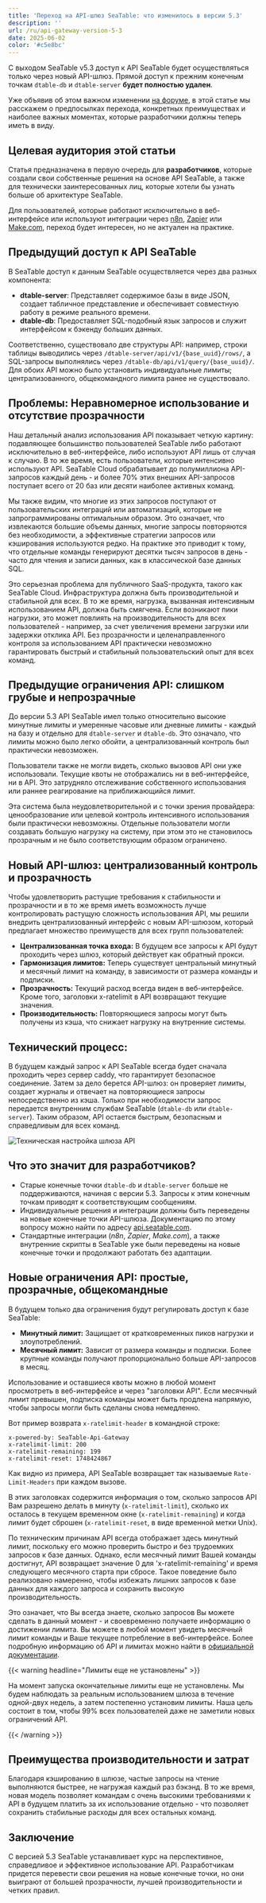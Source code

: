 ```yaml
---
title: 'Переход на API-шлюз SeaTable: что изменилось в версии 5.3'
description: ''
url: /ru/api-gateway-version-5-3
date: 2025-06-02
color: '#c5e8bc'
---
```


С выходом SeaTable v5.3 доступ к API SeaTable будет осуществляться только через новый API-шлюз. Прямой доступ к прежним конечным точкам `dtable-db` и `dtable-server` **будет полностью удален**.

Уже объявив об этом важном изменении [на форуме](https://forum.seatable.com/t/important-changes-to-the-seatable-cloud-api-in-version-5-3/6677), в этой статье мы расскажем о предпосылках перехода, конкретных преимуществах и наиболее важных моментах, которые разработчики должны теперь иметь в виду.

## Целевая аудитория этой статьи

Статья предназначена в первую очередь для **разработчиков**, которые создали свои собственные решения на основе API SeaTable, а также для технически заинтересованных лиц, которые хотели бы узнать больше об архитектуре SeaTable.

Для пользователей, которые работают исключительно в веб-интерфейсе или используют интеграции через [n8n](https://n8n.io/integrations/seatable/), [Zapier](https://zapier.com/apps/seatable/integrations) или [Make.com](https://www.make.com/en/integrations/seatable), переход будет интересен, но не актуален на практике.

## Предыдущий доступ к API SeaTable

В SeaTable доступ к данным SeaTable осуществляется через два разных компонента:

- **dtable-server**: Представляет содержимое базы в виде JSON, создает табличное представление и обеспечивает совместную работу в режиме реального времени.
- **dtable-db**: Предоставляет SQL-подобный язык запросов и служит интерфейсом к бэкенду больших данных.

Соответственно, существовало две структуры API: например, строки таблицы выводились через `/dtable-server/api/v1/{base_uuid}/rows/`, а SQL-запросы выполнялись через `/dtable-db/api/v1/query/{base_uuid}/`. Для обоих API можно было установить индивидуальные лимиты; централизованного, общекомандного лимита ранее не существовало.

## Проблемы: Неравномерное использование и отсутствие прозрачности

Наш детальный анализ использования API показывает четкую картину: подавляющее большинство пользователей SeaTable либо работают исключительно в веб-интерфейсе, либо используют API лишь от случая к случаю. В то же время, есть пользователи, которые интенсивно используют API. SeaTable Cloud обрабатывает до полумиллиона API-запросов каждый день - и более 70% этих внешних API-запросов поступает всего от 20 баз или десяти наиболее активных команд.

Мы также видим, что многие из этих запросов поступают от пользовательских интеграций или автоматизаций, которые не запрограммированы оптимальным образом. Это означает, что извлекаются большие объемы данных, многие запросы повторяются без необходимости, а эффективные стратегии запросов или кэширования используются редко. На практике это приводит к тому, что отдельные команды генерируют десятки тысяч запросов в день - часто для чтения и записи данных, как в классической базе данных SQL.

Это серьезная проблема для публичного SaaS-продукта, такого как SeaTable Cloud. Инфраструктура должна быть производительной и стабильной для всех. В то же время, нагрузка, вызванная интенсивным использованием API, должна быть смягчена. Если возникают пики нагрузки, это может повлиять на производительность для всех пользователей - например, за счет увеличения времени загрузки или задержки отклика API. Без прозрачности и целенаправленного контроля за использованием API практически невозможно гарантировать быстрый и стабильный пользовательский опыт для всех команд.

## Предыдущие ограничения API: слишком грубые и непрозрачные

До версии 5.3 API SeaTable имел только относительно высокие минутные лимиты и умеренные часовые или дневные лимиты - каждый на базу и отдельно для `dtable-server` и `dtable-db`. Это означало, что лимиты можно было легко обойти, а централизованный контроль был практически невозможен.

Пользователи также не могли видеть, сколько вызовов API они уже использовали. Текущие квоты не отображались ни в веб-интерфейсе, ни в API. Это затрудняло отслеживание собственного использования или раннее реагирование на приближающийся лимит.

Эта система была неудовлетворительной и с точки зрения провайдера: ценообразование или целевой контроль интенсивного использования были практически невозможны. Отдельные пользователи могли создавать большую нагрузку на систему, при этом это не становилось прозрачным и не было соответствующим образом ограничено.

## Новый API-шлюз: централизованный контроль и прозрачность

Чтобы удовлетворить растущие требования к стабильности и прозрачности и в то же время иметь возможность лучше контролировать растущую сложность использования API, мы решили внедрить централизованный интерфейс с новым API-шлюзом, который предлагает множество преимуществ для всех групп пользователей:

- **Централизованная точка входа:** В будущем все запросы к API будут проходить через шлюз, который действует как обратный прокси.
- **Гармонизация лимитов:** Теперь существует центральный минутный и месячный лимит на команду, в зависимости от размера команды и подписки.
- **Прозрачность:** Текущий расход всегда виден в веб-интерфейсе. Кроме того, заголовки x-ratelimit в API возвращают текущие значения.
- **Производительность:** Повторяющиеся запросы могут быть получены из кэша, что снижает нагрузку на внутренние системы.

## Технический процесс:

В будущем каждый запрос к API SeaTable всегда будет сначала проходить через сервер caddy, что гарантирует безопасное соединение. Затем за дело берется API-шлюз: он проверяет лимиты, создает журналы и отвечает на повторяющиеся запросы непосредственно из кэша. Только при необходимости запрос передается внутренним службам SeaTable (`dtable-db` или `dtable-server`). Таким образом, API остается быстрым, безопасным и справедливым для всех команд.

![Техническая настройка шлюза API](technical-setup.png)

## Что это значит для разработчиков?

- Старые конечные точки `dtable-db` и `dtable-server` больше не поддерживаются, начиная с версии 5.3. Запросы к этим конечным точкам приводят к соответствующим сообщениям.
- Индивидуальные решения и интеграции должны быть переведены на новые конечные точки API-шлюза. Документацию по этому вопросу можно найти по адресу [api.seatable.com](https://api.seatable.com).
- Стандартные интеграции (_n8n_, _Zapier_, _Make.com_), а также внутренние скрипты в SeaTable уже были переведены на новые конечные точки и продолжают работать без адаптации.

## Новые ограничения API: простые, прозрачные, общекомандные

В будущем только два ограничения будут регулировать доступ к базе SeaTable:

- **Минутный лимит:** Защищает от кратковременных пиков нагрузки и злоупотреблений.
- **Месячный лимит:** Зависит от размера команды и подписки. Более крупные команды получают пропорционально больше API-запросов в месяц.

Использование и оставшиеся квоты можно в любой момент просмотреть в веб-интерфейсе и через "заголовки API". Если месячный лимит превышен, подписка команды может быть продлена напрямую, чтобы запросы могли быть сделаны снова немедленно.

Вот пример возврата `x-ratelimit-header` в командной строке:

```
x-powered-by: SeaTable-Api-Gateway
x-ratelimit-limit: 200
x-ratelimit-remaining: 199
x-ratelimit-reset: 1748424867
```

Как видно из примера, API SeaTable возвращает так называемые `Rate-Limit-Headers` при каждом вызове.

В этих заголовках содержится информация о том, сколько запросов API Вам разрешено делать в минуту (`x-ratelimit-limit`), сколько их осталось в текущем временном окне (`x-ratelimit-remaining`) и когда лимит будет сброшен (`x-ratelimit-reset`, в виде временной метки Unix).

По техническим причинам API всегда отображает здесь минутный лимит, поскольку его можно проверить быстро и без трудоемких запросов к базе данных. Однако, если месячный лимит Вашей команды достигнут, API возвращает значение 0 для 'x-ratelimit-remaining' и время следующего месячного старта при сбросе. Такое поведение было реализовано намеренно, чтобы избежать лишних запросов к базе данных для каждого запроса и сохранить высокую производительность.

Это означает, что Вы всегда знаете, сколько запросов Вы можете сделать в данный момент - и своевременно получаете информацию о достижении лимита. Вы можете в любой момент увидеть месячный лимит команды и Ваше текущее потребление в веб-интерфейсе. Более подробную информацию об API и лимитах можно найти в [официальной документации](https://api.seatable.com).

{{< warning headline="Лимиты еще не установлены" >}}

На момент запуска окончательные лимиты еще не установлены. Мы будем наблюдать за реальным использованием шлюза в течение одной-двух недель, а затем постепенно установим лимиты. Наша цель состоит в том, чтобы 99% всех пользователей даже не заметили новых ограничений API.

{{< /warning >}}

## Преимущества производительности и затрат

Благодаря кэшированию в шлюзе, частые запросы на чтение выполняются быстрее, не нагружая каждый раз бэкэнд. В то же время, новая модель позволяет командам с очень высокими требованиями к API в будущем платить за их использование отдельно - что позволяет сохранить стабильные расходы для всех остальных команд.

## Заключение

С версией 5.3 SeaTable устанавливает курс на перспективное, справедливое и эффективное использование API. Разработчикам придется перевести свои решения на новые конечные точки, но они выиграют от большей прозрачности, лучшей производительности и четких правил.
